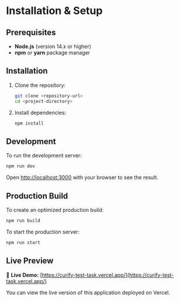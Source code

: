 # Installation & Setup

## Prerequisites

- **Node.js** (version 14.x or higher)
- **npm** or **yarn** package manager

## Installation

1. Clone the repository:
   ```bash
   git clone <repository-url>
   cd <project-directory>
   ```

2. Install dependencies:
   ```bash
   npm install
   ```

## Development

To run the development server:

```bash
npm run dev
```

Open [http://localhost:3000](http://localhost:3000) with your browser to see the result.

## Production Build

To create an optimized production build:

```bash
npm run build
```

To start the production server:

```bash
npm run start
```

## Live Preview

🚀 **Live Demo:** [https://curify-test-task.vercel.app/](https://curify-test-task.vercel.app/)

You can view the live version of this application deployed on Vercel.